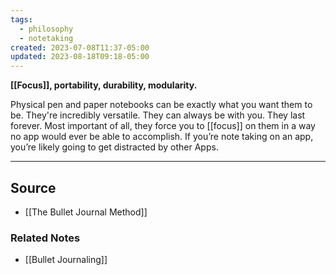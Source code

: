 ```yaml
---
tags:
  - philosophy
  - notetaking
created: 2023-07-08T11:37-05:00
updated: 2023-08-18T09:18-05:00
---
```

**[[Focus]], portability, durability, modularity.**

Physical pen and paper notebooks can be exactly what you want them to be. They're incredibly versatile. They can always be with you. They last forever. Most important of all, they force you to [[focus]] on them in a way no app would ever be able to accomplish. If you’re note taking on an app, you’re likely going to get distracted by other Apps.

---

## Source
- [[The Bullet Journal Method]]

### Related Notes
- [[Bullet Journaling]]